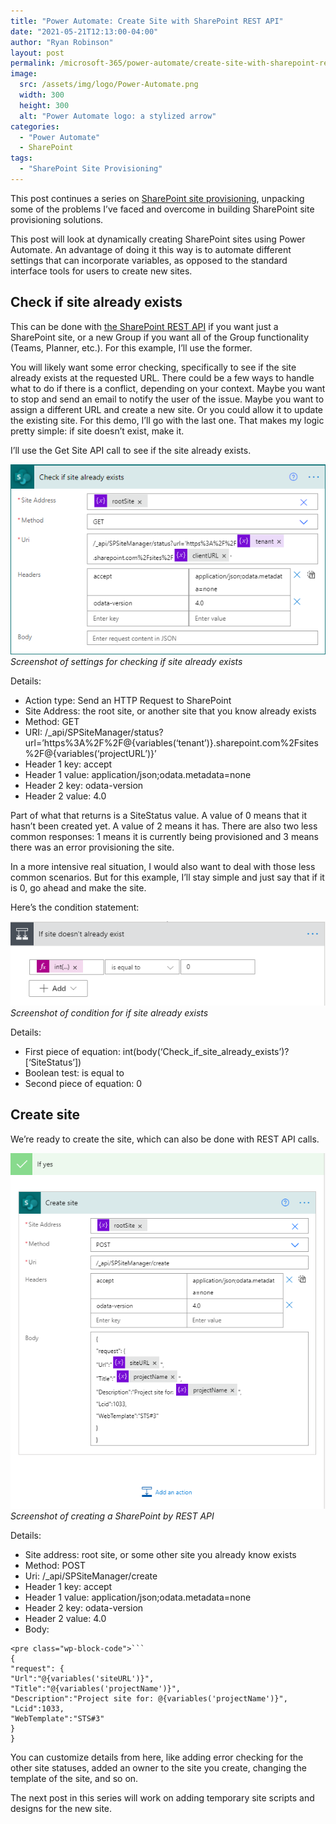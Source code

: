 ```yaml
---
title: "Power Automate: Create Site with SharePoint REST API"
date: "2021-05-21T12:13:00-04:00"
author: "Ryan Robinson"
layout: post
permalink: /microsoft-365/power-automate/create-site-with-sharepoint-rest-api/
image:
  src: /assets/img/logo/Power-Automate.png
  width: 300
  height: 300
  alt: "Power Automate logo: a stylized arrow"
categories:
  - "Power Automate"
  - SharePoint
tags:
  - "SharePoint Site Provisioning"
---
```


This post continues a series on [SharePoint site provisioning](/tags/sharepoint-site-provisioning/), unpacking some of the problems I’ve faced and overcome in building SharePoint site provisioning solutions.

This post will look at dynamically creating SharePoint sites using Power Automate. An advantage of doing it this way is to automate different settings that can incorporate variables, as opposed to the standard interface tools for users to create new sites.

## Check if site already exists

This can be done with [the SharePoint REST API](https://docs.microsoft.com/en-us/sharepoint/dev/apis/site-creation-rest) if you want just a SharePoint site, or a new Group if you want all of the Group functionality (Teams, Planner, etc.). For this example, I’ll use the former.

You will likely want some error checking, specifically to see if the site already exists at the requested URL. There could be a few ways to handle what to do if there is a conflict, depending on your context. Maybe you want to stop and send an email to notify the user of the issue. Maybe you want to assign a different URL and create a new site. Or you could allow it to update the existing site. For this demo, I’ll go with the last one. That makes my logic pretty simple: if site doesn’t exist, make it.

I’ll use the Get Site API call to see if the site already exists.

![](/assets/img/2021/05/Check-if-site-already-exists.png)
_Screenshot of settings for checking if site already exists_

Details:

- Action type: Send an HTTP Request to SharePoint
- Site Address: the root site, or another site that you know already exists
- Method: GET
- URI: /\_api/SPSiteManager/status?url=’https%3A%2F%2F@{variables(‘tenant’)}.sharepoint.com%2Fsites%2F@{variables(‘projectURL’)}’
- Header 1 key: accept
- Header 1 value: application/json;odata.metadata=none
- Header 2 key: odata-version
- Header 2 value: 4.0

Part of what that returns is a SiteStatus value. A value of 0 means that it hasn’t been created yet. A value of 2 means it has. There are also two less common responses: 1 means it is currently being provisioned and 3 means there was an error provisioning the site.

In a more intensive real situation, I would also want to deal with those less common scenarios. But for this example, I’ll stay simple and just say that if it is 0, go ahead and make the site.

Here’s the condition statement:

![](/assets/img/2021/05/If-Site-Exists.png)
_Screenshot of condition for if site already exists_

Details:

- First piece of equation: int(body(‘Check_if_site_already_exists’)?\[‘SiteStatus’\])
- Boolean test: is equal to
- Second piece of equation: 0

## Create site

We’re ready to create the site, which can also be done with REST API calls.

![](/assets/img/2021/05/Create-site.png)
_Screenshot of creating a SharePoint by REST API_

Details:

- Site address: root site, or some other site you already know exists
- Method: POST
- Uri: /\_api/SPSiteManager/create
- Header 1 key: accept
- Header 1 value: application/json;odata.metadata=none
- Header 2 key: odata-version
- Header 2 value: 4.0
- Body:

````
<pre class="wp-block-code">```
{
"request": {
"Url":"@{variables('siteURL')}",
"Title":"@{variables('projectName')}",
"Description":"Project site for: @{variables('projectName')}",
"Lcid":1033,
"WebTemplate":"STS#3"
}
}
````

You can customize details from here, like adding error checking for the other site statuses, added an owner to the site you create, changing the template of the site, and so on.

The next post in this series will work on adding temporary site scripts and designs for the new site.

